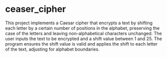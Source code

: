 # ceaser_cipher
This project implements a Caesar cipher that encrypts a text by shifting each letter by a certain number of positions in the alphabet, preserving the case of the letters and leaving non-alphabetical characters unchanged. The user inputs the text to be encrypted and a shift value between 1 and 25. The program ensures the shift value is valid and applies the shift to each letter of the text, adjusting for alphabet boundaries.
